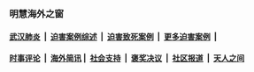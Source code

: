 
### 明慧海外之窗

####  [武汉肺炎](indexes/365.md?t=06040000) &nbsp;|&nbsp;  [迫害案例综述](indexes/328.md?t=06040000) &nbsp;|&nbsp; [迫害致死案例](indexes/277.md?t=06040000)  &nbsp;|&nbsp; [更多迫害案例](indexes/81.md?t=06040000)  &nbsp;|&nbsp; 
####  [时事评论](indexes/19.md?t=06040000) &nbsp;|&nbsp; [海外简讯](indexes/245.md?t=06040000)&nbsp;|&nbsp;  [社会支持](indexes/140.md?t=06040000) &nbsp;|&nbsp; [褒奖决议](indexes/282.md?t=06040000) &nbsp;|&nbsp; [社区报道](indexes/91.md?t=06040000)  &nbsp;|&nbsp; [天人之间](indexes/78.md?t=06040000) 

